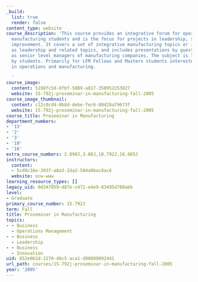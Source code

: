 ```yaml
---
_build:
  list: true
  render: false
content_type: website
course_description: 'This course provides an integrative forum for operations and
  manufacturing students and is the focus for projects in leadership, service, and
  improvement. It covers a set of integrative manufacturing topics or issues such
  as leadership and related topics, and includes presentations by guest speakers such
  as senior level managers of manufacturing companies. The subject is largely managed
  by students. Primarily for LFM Fellows and Masters students interested in focusing
  in operations and manufacturing.

  '
course_image:
  content: 5198fc5d-8fbf-5889-a017-358952253827
  website: 15-792j-proseminar-in-manufacturing-fall-2005
course_image_thumbnail:
  content: c12c0cd4-0b8d-debe-fec6-80d28a79673f
  website: 15-792j-proseminar-in-manufacturing-fall-2005
course_title: Proseminar in Manufacturing
department_numbers:
- '15'
- '2'
- '3'
- '10'
- '16'
extra_course_numbers: 2.890J,3.80J,10.792J,16.985J
instructors:
  content:
  - 5cd9c16e-3937-a8a3-2da2-504a0bac8ac6
  website: ocw-www
learning_resource_types: []
legacy_uid: 0d347059-d87e-c472-e4e9-83495d780abb
level:
- Graduate
primary_course_number: 15.792J
term: Fall
title: Proseminar in Manufacturing
topics:
- - Business
  - Operations Management
- - Business
  - Leadership
- - Business
  - Innovation
uid: 852e062d-2270-46c5-aca1-d98089892441
url_path: courses/15-792j-proseminar-in-manufacturing-fall-2005
year: '2005'
---
```

